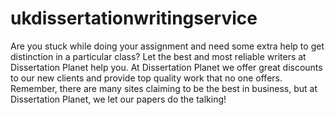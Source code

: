 ukdissertationwritingservice
============================

Are you stuck while doing your assignment and need some extra help to get distinction in a particular class?  Let the best and most reliable writers at Dissertation Planet help you. At Dissertation Planet we offer great discounts to our new clients and provide top quality work that no one offers.  Remember, there are many sites claiming to be the best in business, but at Dissertation Planet, we let our papers do the talking!
